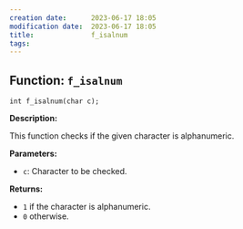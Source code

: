 ```yaml
---
creation date:		2023-06-17 18:05
modification date:	2023-06-17 18:05
title: 				f_isalnum
tags:              
---
```

## Function: `f_isalnum`

`int f_isalnum(char c);`

**Description:**

This function checks if the given character is alphanumeric.

**Parameters:**

- `c`: Character to be checked.

**Returns:**

- `1` if the character is alphanumeric.
- `0` otherwise.

